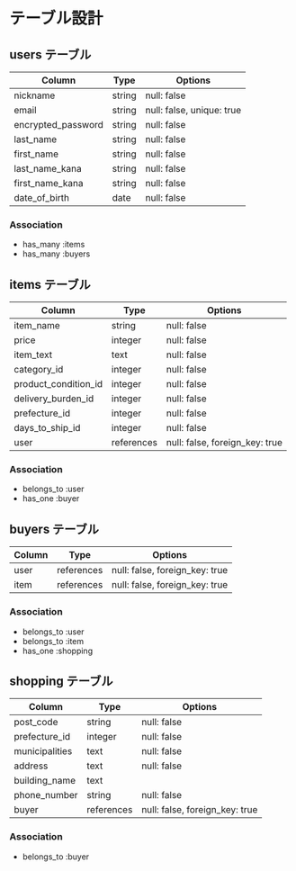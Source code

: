 # テーブル設計

## users テーブル

| Column                 | Type   | Options     |
| ---------------------- | ------ | ----------- |
| nickname               | string | null: false |
| email                  | string | null: false, unique: true |
| encrypted_password     | string | null: false |
| last_name              | string | null: false |
| first_name             | string | null: false |
| last_name_kana         | string | null: false |
| first_name_kana        | string | null: false |
| date_of_birth          | date   | null: false |

### Association

- has_many :items
- has_many :buyers

## items テーブル

| Column                 | Type       | Options                       |
| ---------------------- | ---------- | ----------------------------- |
| item_name              | string     | null: false                   |
| price                  | integer    | null: false                   |
| item_text              | text       | null: false                   |
| category_id            | integer    | null: false                   |
| product_condition_id   | integer    | null: false                   |
| delivery_burden_id     | integer    | null: false                   |
| prefecture_id          | integer    | null: false                   |
| days_to_ship_id        | integer    | null: false                   |
| user                   | references | null: false, foreign_key: true|

### Association

- belongs_to :user
- has_one :buyer

## buyers テーブル

| Column    | Type       | Options                        |
| --------- | ---------- | ------------------------------ |
| user      | references | null: false, foreign_key: true |
| item      | references | null: false, foreign_key: true |

### Association

- belongs_to :user
- belongs_to :item
- has_one :shopping 

## shopping   テーブル

| Column           | Type       | Options                        |
| ---------------- | ---------- | ------------------------------ |
| post_code        | string     | null: false                    |
| prefecture_id    | integer    | null: false                    |
| municipalities   | text       | null: false                    |
| address          | text       | null: false                    |
| building_name    | text       |                                |
| phone_number     | string     | null: false                    |
| buyer            | references | null: false, foreign_key: true |

### Association

- belongs_to :buyer
